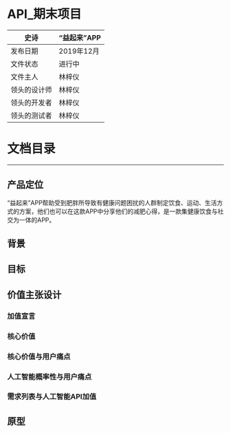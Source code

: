 # API_期末项目

| 史诗      | “益起来”APP |
| ------------ | ------------- |
| 发布日期     | 2019年12月    |
| 文件状态     | 进行中        |
| 文件主人     | 林梓仪        |
| 领头的设计师 | 林梓仪        |
| 领头的开发者 | 林梓仪        |
| 领头的测试者 | 林梓仪        |

# 文档目录



-------
## 产品定位
“益起来”APP帮助受到肥胖所导致有健康问题困扰的人群制定饮食、运动、生活方式的方案，他们也可以在这款APP中分享他们的减肥心得，是一款集健康饮食与社交为一体的APP。

## 背景


## 目标


## 价值主张设计
### 加值宣言


### 核心价值


### 核心价值与用户痛点


### 人工智能概率性与用户痛点


### 需求列表与人工智能API加值

## 原型